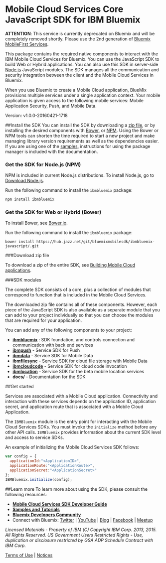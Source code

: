 Mobile Cloud Services Core JavaScript SDK for IBM Bluemix
===

**ATTENTION**: This service is currently deprecated on Bluemix and will be completely removed shortly. Please use the 2nd generation of [Bluemix MobileFirst Services](https://console.ng.bluemix.net/catalog/starters/mobilefirst-services-starter/). 

This package contains the required native components to interact with the IBM Mobile Cloud Services for Bluemix.  You can use the JavaScript SDK to build Web or Hybrid applications. You can also use this SDK in server-side [Node.js](http://nodejs.org)
JavaScript modules. The SDK manages all the communication and security integration between
the client and the Mobile Cloud Services in Bluemix.

When you use Bluemix to create a Mobile Cloud application, BlueMix provisions multiple services under a single application context. Your mobile application is given access to the following mobile services: Mobile Application Security, Push, and Mobile Data.

Version: v1.0.0-20160421-1718

##Install the SDK
You can install the SDK by downloading a [zip file](https://mbaas-catalog.ng.bluemix.net/sdk/ibm-bluemix-sdk-javascript.zip),
or by installing the desired components with [Bower](http://bower.io), or [NPM](https://www.npmjs.org/).
Using the Bower or NPM tools can shorten the time required to start a new project and make managing library version requirements
as well as the dependencies easier.  If you
are using one of the [samples](https://hub.jazz.net/user/mobilecloud),
instructions for using the package manager is included with the documentation.

### Get the SDK for Node.js (NPM)

NPM is included in current Node.js distributions.  To install Node.js, go to [Download Node.js](http://nodejs.org/download/). 

Run the following command to install the `ibmbluemix` package:

```bash
npm install ibmbluemix
```

### Get the SDK for Web or Hybrid (Bower)

To install Bower, see [Bower.io](http://bower.io/).  

Run the following command to install the `ibmbluemix` package:

```
bower install https://hub.jazz.net/git/bluemixmobilesdk/ibmbluemix-javascript/.git
```

###Download zip file

To download a zip of the entire SDK, see [Building Mobile Cloud applications](https://www.ng.bluemix.net/docs/#starters/mobile/index.html#index).

###SDK modules

The complete SDK consists of a core, plus a collection of modules that correspond to function that is included in the Mobile Cloud Services.  

The downloaded zip file contains all of these components. However, each piece of the JavaScript SDK is also available as a separate module that you can add to your project individually so that you can choose the modules that are required for your application.

You can add any of the following components to your project:

- **[ibmbluemix](https://hub.jazz.net/project/bluemixmobilesdk/ibmbluemix-javascript/overview)** : SDK foundation, and controls connection and communication with back end services
- **[ibmpush](https://hub.jazz.net/project/bluemixmobilesdk/ibmpush-javascript/overview)** - Service SDK for Push
- **[ibmdata](https://hub.jazz.net/project/bluemixmobilesdk/ibmdata-javascript/overview)** - Service SDK for Mobile Data
- **[ibmfilesync](https://hub.jazz.net/project/bluemixmobilesdk/ibmfilesync-javascript/overview)** - Service SDK for cloud file storage with Mobile Data
- **[ibmcloudcode](https://hub.jazz.net/project/bluemixmobilesdk/ibmcloudcode-javascript/overview)** - Service SDK for cloud code invocation
- **[ibmlocation](https://hub.jazz.net/project/bluemixmobilesdk/ibmlocation-javascript/overview)** - Service SDK for the beta mobile location services
- **docs/** - Documentation for the SDK

##Get started

Services are associated with a Mobile Cloud application. Connectivity and interaction with
these services depends on the application ID, application secret, and application route that is associated with a Mobile Cloud Application.

The `IBMBluemix` module is the entry point for interacting with the Mobile Cloud Services SDKs.  You must invoke the `initialize` method before any other API calls.  `IBMBluemix` provides information about the current SDK level and access to service SDKs.

An example of initializing the Mobile Cloud Services SDK follows:
```javascript
var config = {
  applicationId:"<ApplicationID>",
  applicationRoute:"<ApplicationRoute>",
  applicationSecret:"<ApplicationSecret>"
};
IBMBluemix.initialize(config);
```

##Learn more
To learn more about using the SDK, please consult the following resources:
- **[Mobile Cloud Services SDK Developer Guide](http://mbaas-gettingstarted.ng.bluemix.net/)**
- **[Samples and Tutorials](https://www.ng.bluemix.net/docs/#starters/mobile/index.html#samples)**
- **[Bluemix Developers Community](https://developer.ibm.com/bluemix/)**
- Connect with Bluemix: [Twitter](https://twitter.com/ibmbluemix) |
[YouTube](https://www.youtube.com/playlist?list=PLzpeuWUENMK2d3L5qCITo2GQEt-7r0oqm) |
[Blog](https://developer.ibm.com/bluemix/blog/) |
[Facebook](https://www.facebook.com/ibmbluemix) |
[Meetup](http://www.meetup.com/bluemix/)

*Licensed Materials - Property of IBM
(C) Copyright IBM Corp. 2013, 2015. All Rights Reserved.
US Government Users Restricted Rights - Use, duplication or
disclosure restricted by GSA ADP Schedule Contract with IBM Corp.*

[Terms of Use](https://hub.jazz.net/project/bluemixmobilesdk/ibmbluemix-android/overview#https://hub.jazz.net/gerrit/plugins/gerritfs/contents/bluemixmobilesdk%252Fibmbluemix-android/refs%252Fheads%252Fmaster/License.txt) |
[Notices]()
